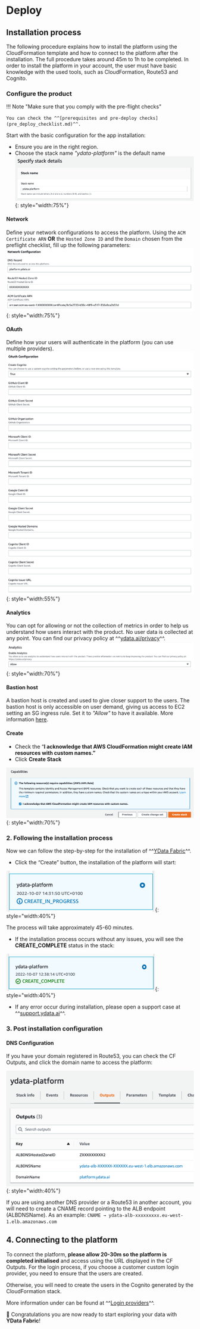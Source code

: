 # Deploy

## Installation process
The following procedure explains how to install the platform using the CloudFormation template and how to connect
to the platform after the installation. The full procedure takes around 45m to 1h to be completed.
In order to install the platform in your account, the user must have basic knowledge with the used tools, such as CloudFormation,
Route53 and Cognito.

### Configure the product

!!! Note "Make sure that you comply with the pre-flight checks"

    You can check the ^^[prerequisites and pre-deploy checks](pre_deploy_checklist.md)^^.

Start with the basic configuration for the app installation:

- Ensure you are in the right region.
- Choose the stack name *"ydata-platform"* is the default name
![default stack](../../../assets/deployment_security/aws/aws_stack_default.png){: style="width:75%"}

#### Network
Define your network configurations to access the platform.
Using the `ACM Certificate ARN` **OR** the `Hosted Zone ID` and the `Domain` chosen from the preflight checklist,
fill up the following parameters:
![default network parameters](../../../assets/deployment_security/aws/network_default_parameters.png){: style="width:75%"}

#### OAuth
Define how your users will authenticate in the platform (you can use multiple providers).
![auth providers](../../../assets/deployment_security/aws/auth_providers.png){: style="width:55%"}

#### Analytics
You can opt for allowing or not the collection of metrics in order to help us understand how users interact with the product.
No user data is collected at any point.
You can find our privacy policy at ^^[ydata.ai/privacy](https://ydata.ai/privacy)^^.
![auth providers](../../../assets/deployment_security/aws/allow_analytics.png){: style="width:70%"}

#### Bastion host
A bastion host is created and used to give closer support to the users.
The bastion host is only accessible on user demand, giving us access to EC2 setting an SG ingress rule.
Set it to *"Allow"* to have it available.
More information [here](bastion_host.md).

#### Create

- Check the “**I acknowledge that AWS CloudFormation might create IAM resources with custom names.”**
- Click **Create Stack**

![Acknowledge cloud formation](../../../assets/deployment_security/aws/aknowledge_cloud_formation.png){: style="width:70%"}

### 2. Following the installation process

Now we can follow the step-by-step for the installation of ^^[YData Fabric](https://ydata.ai/products/fabric)^^.

- Click the “Create” button, the installation of the platform will start:

![Init platform install](../../../assets/deployment_security/aws/init_platform_install.png){: style="width:40%"}

The process will take approximately 45-60 minutes.

- If the installation process occurs without any issues, you will see the **CREATE_COMPLETE** status in the stack:

![Install completed](../../../assets/deployment_security/aws/install_completed.png){: style="width:40%"}

- If any error occur during installation, please open a support case at ^^[support.ydata.ai](https://support.ydata.ai)^^.

### 3. Post installation configuration

#### DNS Configuration
If you have your domain registered in Route53, you can check the CF Outputs, and click the domain name to access the
platform:

![DNS Configuration](../../../assets/deployment_security/aws/dns_configuration.png){: style="width:40%"}

If you are using another DNS provider or a Route53 in another account, you will need to create a CNAME record pointing
to the ALB endpoint (ALBDNSName). As an example:
`CNAME → ydata-alb-xxxxxxxxx.eu-west-1.elb.amazonaws.com`

## 4. Connecting to the platform
To connect the platform, **please allow 20-30m so the platform is completed initialised** and access using the URL
displayed in the CF Outputs.
For the login process, if you choose a customer custom login provider, you need to ensure that the users are created.

Otherwise, you will need to create the users in the Cognito generated by the CloudFormation stack.

More information under can be found at ^^[Login providers](../login_support/login_providers.md)^^.

🚀 Congratulations you are now ready to start exploring your data with **YData Fabric**!
